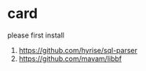 # card

please first install

1. https://github.com/hyrise/sql-parser
2. https://github.com/mavam/libbf
